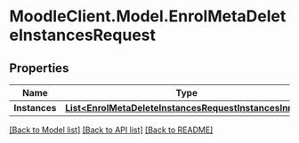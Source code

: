 # MoodleClient.Model.EnrolMetaDeleteInstancesRequest

## Properties

Name | Type | Description | Notes
------------ | ------------- | ------------- | -------------
**Instances** | [**List&lt;EnrolMetaDeleteInstancesRequestInstancesInner&gt;**](EnrolMetaDeleteInstancesRequestInstancesInner.md) |  | [optional] 

[[Back to Model list]](../README.md#documentation-for-models) [[Back to API list]](../README.md#documentation-for-api-endpoints) [[Back to README]](../README.md)


